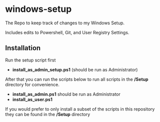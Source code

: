 # windows-setup
The Repo to keep track of changes to my Windows Setup.

Includes edits to Powershell, Git, and User Registry Settings.

## Installation

Run the setup script first

* **install_as_admin_setup.ps1** (should be run as Administrator)

After that you can run the scripts below to run all scripts in the **/Setup** directory for convenience.

* **install_as_admin.ps1** should be run as Administrator
* **install_as_user.ps1**

If you would prefer to only install a subset of the scripts in this repository they can be found in the **/Setup** directory
